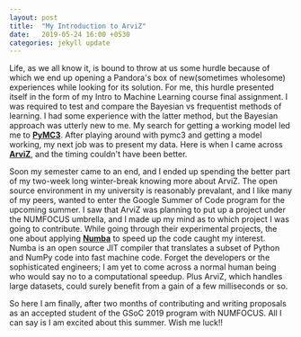 ```yaml
---
layout: post
title:  "My Introduction to ArviZ"
date:   2019-05-24 16:00 +0530
categories: jekyll update
---
```


Life, as we all know it, is bound to throw at us some hurdle because of which we end up opening a Pandora's box of new(sometimes wholesome) experiences while looking for its solution. For me, this hurdle presented itself in the form of my Intro to Machine Learning course final assignment. I was required to test and compare the Bayesian vs frequentist methods of learning. I had some experience with the latter method, but the Bayesian approach was utterly new to me. My search for getting a working model led me to [**PyMC3**](https://docs.pymc.io/). After playing around with pymc3 and getting a model working, my next job was to present my data. Here is when I came across [**ArviZ**](https://github.com/arviz-devs/arviz), and the timing couldn't have been better. 

Soon my semester came to an end, and I ended up spending the better part of my two-week long winter-break knowing more about ArviZ. The open source environment in my university is reasonably prevalant, and I like many of my peers, wanted to enter the Google Summer of Code program for the upcoming summer. I saw that ArviZ was planning to put up a project under the NUMFOCUS umbrella, and I made up my mind as to which project I was going to contribute. While going through their experimental projects, the one about applying [**Numba**](https://numba.pydata.org/) to speed up the code caught my interest. Numba is an open source JIT compiler that translates a subset of Python and NumPy code into fast machine code. Forget the developers or the sophisticated engineers; I am yet to come across a normal human being who would say no to a computational speedup. Plus ArviZ, which handles large datasets, could surely benefit from a gain of a few milliseconds or so. 

So here I am finally, after two months of contributing and writing proposals as an accepted student of the GSoC 2019 program with NUMFOCUS. All I can say is I am excited about this summer. Wish me luck!!
